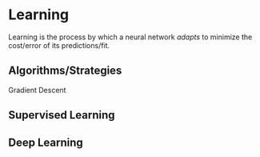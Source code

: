# Learning

Learning is the process by which a neural network _adapts_ to minimize the cost/error of its predictions/fit.

## Algorithms/Strategies

Gradient Descent

## Supervised Learning

## Deep Learning

